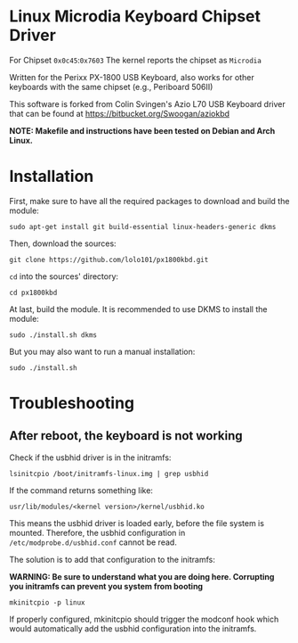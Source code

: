 # Linux Microdia Keyboard Chipset Driver

For Chipset `0x0c45`:`0x7603`
The kernel reports the chipset as `Microdia`

Written for the Perixx PX-1800 USB Keyboard,
also works for other keyboards with the same chipset (e.g., Periboard 506II)

This software is forked from Colin Svingen's Azio L70 USB Keyboard driver that can be found at https://bitbucket.org/Swoogan/aziokbd

**NOTE: Makefile and instructions have been tested on Debian and Arch Linux.**

# Installation

First, make sure to have all the required packages to download and build the module:

    sudo apt-get install git build-essential linux-headers-generic dkms

Then, download the sources:

    git clone https://github.com/lolo101/px1800kbd.git

`cd` into the sources' directory:

    cd px1800kbd

At last, build the module. It is recommended to use DKMS to install the module:

    sudo ./install.sh dkms

But you may also want to run a manual installation:

    sudo ./install.sh

# Troubleshooting

## After reboot, the keyboard is not working

Check if the usbhid driver is in the initramfs:

    lsinitcpio /boot/initramfs-linux.img | grep usbhid

If the command returns something like:

    usr/lib/modules/<kernel version>/kernel/usbhid.ko

This means the usbhid driver is loaded early, before the file system is mounted.
Therefore, the usbhid configuration in `/etc/modprobe.d/usbhid.conf` cannot be read.

The solution is to add that configuration to the initramfs:

**WARNING: Be sure to understand what you are doing here. Corrupting you initramfs can prevent you system from booting**

    mkinitcpio -p linux

If properly configured, mkinitcpio should trigger the modconf hook which would automatically add the usbhid configuration into the initramfs.
